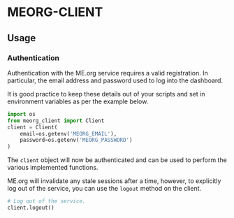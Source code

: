 # MEORG-CLIENT

## Usage

### Authentication

Authentication with the ME.org service requires a valid registration. In particular, the email address and password used to log into the dashboard.

It is good practice to keep these details out of your scripts and set in environment variables as per the example below.

```python
import os
from meorg_client import Client
client = Client(
    email=os.getenv('MEORG_EMAIL'),
    password=os.getenv('MEORG_PASSWORD')
)
```

The `client` object will now be authenticated and can be used to perform the various implemented functions.

ME.org will invalidate any stale sessions after a time, however, to explicitly log out of the service, you can use the `logout` method on the client.

```python
# Log out of the service.
client.logout()
```